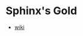 # Sphinx's Gold

- [wiki]


<!-- DEFS -->

[wiki]: https://kodiitulip.github.io/tabuleiro-arqueologo